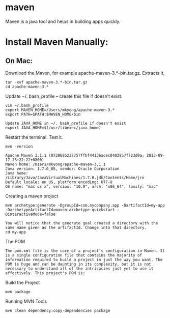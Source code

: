 # maven
Maven is a java tool and helps in building apps quickly.

Install Maven Manually:
======================

On Mac:
---

Download the Maven, for example apache-maven-3.*-bin.tar.gz. Extracts it,

	tar -xvf apache-maven-3.*-bin.tar.gz
	cd apache-maven-3.*


Update ~/. bash_profile – create this file if doesn’t exist.
	
	vim ~/.bash_profile
	export MAVEN_HOME=/Users/mkyong/apache-maven-3.*
	export PATH=$PATH:$MAVEN_HOME/bin

	Update JAVA_HOME in ~/. bash_profile if doesn't exist
	export JAVA_HOME=$(/usr/libexec/java_home)


Restart the terminal. Test it.
	
	mvn -version

	Apache Maven 3.1.1 (0728685237757ffbf44136acec0402957f723d9a; 2013-09-17 23:22:22+0800)
	Maven home: /Users/mkyong/apache-maven-3.1.1
	Java version: 1.7.0_05, vendor: Oracle Corporation
	Java home: /Library/Java/JavaVirtualMachines/1.7.0.jdk/Contents/Home/jre
	Default locale: en_US, platform encoding: UTF-8
	OS name: "mac os x", version: "10.9", arch: "x86_64", family: "mac"


Creating a maven project

	mvn archetype:generate -DgroupId=com.mycompany.app -DartifactId=my-app -DarchetypeArtifactId=maven-archetype-quickstart -DinteractiveMode=false

	You will notice that the generate goal created a directory with the same name given as the artifactId. Change into that directory.
	cd my-app


The POM

	The pom.xml file is the core of a project's configuration in Maven. It is a single configuration file that contains the majority of information required to build a project in just the way you want. The POM is huge and can be daunting in its complexity, but it is not necessary to understand all of the intricacies just yet to use it effectively. This project's POM is:

	
Build the Project
	
	mvn package


Running MVN Tools

	mvn clean dependency:copy-dependencies package









